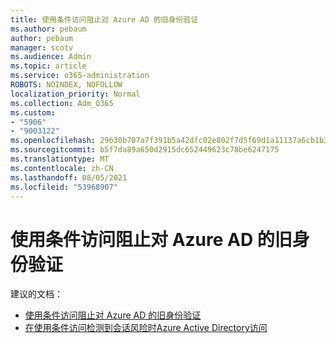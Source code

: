 ```yaml
---
title: 使用条件访问阻止对 Azure AD 的旧身份验证
ms.author: pebaum
author: pebaum
manager: scotv
ms.audience: Admin
ms.topic: article
ms.service: o365-administration
ROBOTS: NOINDEX, NOFOLLOW
localization_priority: Normal
ms.collection: Adm_O365
ms.custom:
- "5906"
- "9003122"
ms.openlocfilehash: 29630b707a7f391b5a42dfc02e802f7d5f69d1a11137a6cb1b3413aa7e35ec3c
ms.sourcegitcommit: b5f7da89a650d2915dc652449623c78be6247175
ms.translationtype: MT
ms.contentlocale: zh-CN
ms.lasthandoff: 08/05/2021
ms.locfileid: "53968907"
---
```

# <a name="block-legacy-authentication-to-azure-ad-with-conditional-access"></a>使用条件访问阻止对 Azure AD 的旧身份验证

建议的文档：

- [使用条件访问阻止对 Azure AD 的旧身份验证](https://docs.microsoft.com/azure/active-directory/conditional-access/block-legacy-authentication#next-steps)
- [在使用条件访问检测到会话风险时Azure Active Directory访问](https://docs.microsoft.com/azure/active-directory/conditional-access/app-sign-in-risk)